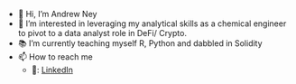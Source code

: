 - 👋 Hi, I’m Andrew Ney
- 👀 I’m interested in leveraging my analytical skills as a chemical engineer to pivot to a data analyst role in DeFi/ Crypto.
- 📚 I’m currently teaching myself R, Python and dabbled in Solidity
- 📫 How to reach me
  - 🏢: [LinkedIn](https://www.linkedin.com/in/andrew-ney/)

<!---
andrewney/andrewney is a ✨ special ✨ repository because its `README.md` (this file) appears on your GitHub profile.
You can click the Preview link to take a look at your changes.
--->
